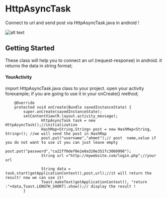 
# HttpAsyncTask

Connect to url and send post via HttpAsyncTask.java  in android !


![alt text](https://user-images.githubusercontent.com/3717312/28491871-d49c365a-6f00-11e7-8350-3a7141c9ef90.png)

## Getting Started

These class will help you to connect an url (request-response) in android. it returns the data in string format;
#### YourActivity

import HttpAsyncTask.java class to your project.
open your activity forexample; if you are going to use it in your onCreate() method;
```
    @Override
    protected void onCreate(Bundle savedInstanceState) {
        super.onCreate(savedInstanceState);
        setContentView(R.layout.activity_message);
                HttpAsyncTask task = new HttpAsyncTask();//initialization
                HashMap<String,String> post = new HashMap<String, String>(); //we will send the post in HashMap
                post.put("username","ahmet");// post  name,value if you do not want to use it you can just leave empty
                post.put("password","ca22ff0def0e2e0a320e351fc3060998");
                String url ="http://mywebsite.com/login.php";//your url

                String data = task.start(getApplicationContext(),post,url);//it will return the result! now we can use it!
                Toast.makeText(getApplicationContext(), "return :"+data,Toast.LENGTH_SHORT).show();// display the result !
        }
```

